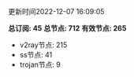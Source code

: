 更新时间2022-12-07 16:09:05

**总订阅: 45**
**总节点: 712**
**有效节点: 265**
- v2ray节点: 215
- ss节点: 41
- trojan节点: 9
